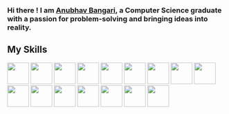 ### Hi there ! I am [Anubhav Bangari](https://creative-site-alpha.vercel.app/), a Computer Science graduate with a passion for problem-solving and bringing ideas into reality.

## My Skills
<img height="50" src="https://github.com/AnubhavBangari3/AnubhavBangari3/assets/68240739/8c1f7ddb-4272-414b-9e12-48a37061ae83"/>
<img height="50" src="https://github.com/AnubhavBangari3/AnubhavBangari3/assets/68240739/2476781f-0887-40e2-859d-497c4b6293af"/>
<img height="50" src="https://github.com/AnubhavBangari3/AnubhavBangari3/assets/68240739/441b36fd-a07a-4516-8144-0ef49a260b73"/>
<img height="50" src="https://github.com/AnubhavBangari3/AnubhavBangari3/assets/68240739/49c878ad-a23e-4725-b232-d7cf6043c461"/>
<img height="50" src="https://github.com/AnubhavBangari3/AnubhavBangari3/assets/68240739/42855280-46bc-4515-88d9-f9d6a2442be6"/>
<img height="50" src="https://github.com/AnubhavBangari3/AnubhavBangari3/assets/68240739/88fb8731-9fd2-42bb-8a3c-0a62230be955"/>
<img height="50" src="https://github.com/AnubhavBangari3/AnubhavBangari3/assets/68240739/28aec471-661f-4165-8855-996d19cdd257"/>
<img height="50" src="https://github.com/AnubhavBangari3/AnubhavBangari3/assets/68240739/f0bc5e89-3802-41af-ad2a-7887635d514e"/>
<img height="50" src="https://github.com/AnubhavBangari3/AnubhavBangari3/assets/68240739/791429df-8472-4eeb-84e9-11f25daa3bcb"/>
<img height="50" src="https://github.com/AnubhavBangari3/AnubhavBangari3/assets/68240739/a8535501-9314-4f39-9866-45fc24540a15"/>
<img height="50" src="https://github.com/AnubhavBangari3/AnubhavBangari3/assets/68240739/12c4efd2-88a6-446d-a151-bf5deba43657"/>
<img height="50" src="https://github.com/AnubhavBangari3/AnubhavBangari3/assets/68240739/36f58c50-6eff-485a-87b7-b12fb77d5679"/>
<img height="50" src="https://github.com/AnubhavBangari3/AnubhavBangari3/assets/68240739/4c46754d-2e4d-428e-99fc-cc3245b4f3c6"/>
<img height="50" src="https://github.com/AnubhavBangari3/AnubhavBangari3/assets/68240739/1b81cbc1-d652-43b8-956a-2e695a62ffd8"/>
<img height="50" src="https://github.com/AnubhavBangari3/AnubhavBangari3/assets/68240739/a018cb7f-ed75-4844-868e-adc932e4e936"/>
<img height="50" src="![image](https://github.com/user-attachments/assets/34cd8bb9-757a-44b3-bca2-a4cab75553ac)"/>


















<!--
**AnubhavBangari3/AnubhavBangari3** is a ✨ _special_ ✨ repository because its `README.md` (this file) appears on your GitHub profile.

Here are some ideas to get you started:

- 🔭 I’m currently working on ...
- 🌱 I’m currently learning ...
- 👯 I’m looking to collaborate on ...
- 🤔 I’m looking for help with ...
- 💬 Ask me about ...
- 📫 How to reach me: ...
- 😄 Pronouns: ...
- ⚡ Fun fact: ...
-->
